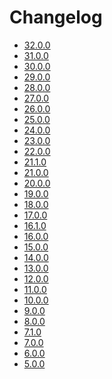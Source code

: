 <!---
  Licensed to the Apache Software Foundation (ASF) under one
  or more contributor license agreements.  See the NOTICE file
  distributed with this work for additional information
  regarding copyright ownership.  The ASF licenses this file
  to you under the Apache License, Version 2.0 (the
  "License"); you may not use this file except in compliance
  with the License.  You may obtain a copy of the License at

    http://www.apache.org/licenses/LICENSE-2.0

  Unless required by applicable law or agreed to in writing,
  software distributed under the License is distributed on an
  "AS IS" BASIS, WITHOUT WARRANTIES OR CONDITIONS OF ANY
  KIND, either express or implied.  See the License for the
  specific language governing permissions and limitations
  under the License.
-->

# Changelog

- [32.0.0](../dev/changelog/32.0.0.md)
- [31.0.0](../dev/changelog/31.0.0.md)
- [30.0.0](../dev/changelog/30.0.0.md)
- [29.0.0](../dev/changelog/29.0.0.md)
- [28.0.0](../dev/changelog/28.0.0.md)
- [27.0.0](../dev/changelog/27.0.0.md)
- [26.0.0](../dev/changelog/26.0.0.md)
- [25.0.0](../dev/changelog/25.0.0.md)
- [24.0.0](../dev/changelog/24.0.0.md)
- [23.0.0](../dev/changelog/23.0.0.md)
- [22.0.0](../dev/changelog/22.0.0.md)
- [21.1.0](../dev/changelog/21.1.0.md)
- [21.0.0](../dev/changelog/21.0.0.md)
- [20.0.0](../dev/changelog/20.0.0.md)
- [19.0.0](../dev/changelog/19.0.0.md)
- [18.0.0](../dev/changelog/18.0.0.md)
- [17.0.0](../dev/changelog/17.0.0.md)
- [16.1.0](../dev/changelog/16.1.0.md)
- [16.0.0](../dev/changelog/16.0.0.md)
- [15.0.0](../dev/changelog/15.0.0.md)
- [14.0.0](../dev/changelog/14.0.0.md)
- [13.0.0](../dev/changelog/13.0.0.md)
- [12.0.0](../dev/changelog/12.0.0.md)
- [11.0.0](../dev/changelog/11.0.0.md)
- [10.0.0](../dev/changelog/10.0.0.md)
- [9.0.0](../dev/changelog/9.0.0.md)
- [8.0.0](../dev/changelog/8.0.0.md)
- [7.1.0](../dev/changelog/7.1.0.md)
- [7.0.0](../dev/changelog/7.0.0.md)
- [6.0.0](../dev/changelog/6.0.0.md)
- [5.0.0](../dev/changelog/5.0.0.md)
